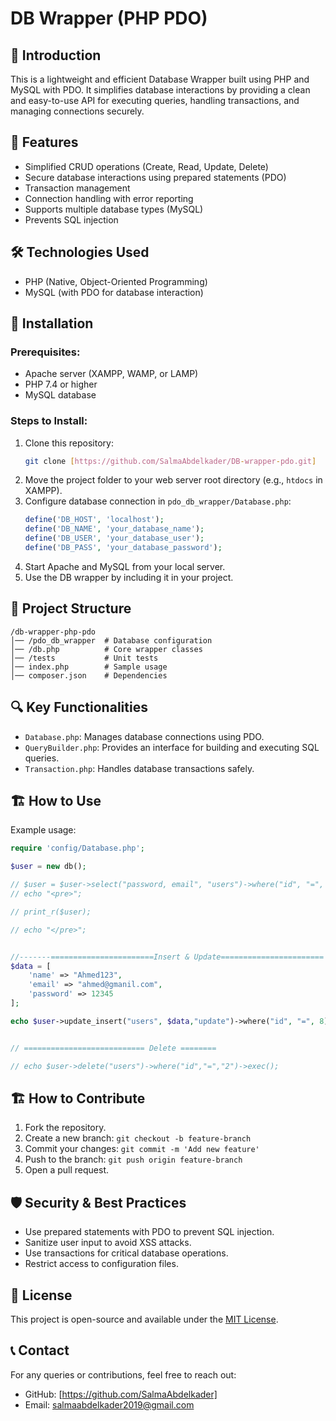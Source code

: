 # DB Wrapper (PHP PDO)

## 📌 Introduction
This is a lightweight and efficient Database Wrapper built using PHP and MySQL with PDO. It simplifies database interactions by providing a clean and easy-to-use API for executing queries, handling transactions, and managing connections securely.

## 🚀 Features
- Simplified CRUD operations (Create, Read, Update, Delete)
- Secure database interactions using prepared statements (PDO)
- Transaction management
- Connection handling with error reporting
- Supports multiple database types (MySQL)
- Prevents SQL injection

## 🛠️ Technologies Used
- PHP (Native, Object-Oriented Programming)
- MySQL (with PDO for database interaction)

## 🔧 Installation
### Prerequisites:
- Apache server (XAMPP, WAMP, or LAMP)
- PHP 7.4 or higher
- MySQL database

### Steps to Install:
1. Clone this repository:
   ```sh
   git clone [https://github.com/SalmaAbdelkader/DB-wrapper-pdo.git]
   ```
2. Move the project folder to your web server root directory (e.g., `htdocs` in XAMPP).
3. Configure database connection in `pdo_db_wrapper/Database.php`:
   ```php
   define('DB_HOST', 'localhost');
   define('DB_NAME', 'your_database_name');
   define('DB_USER', 'your_database_user');
   define('DB_PASS', 'your_database_password');
   ```
4. Start Apache and MySQL from your local server.
5. Use the DB wrapper by including it in your project.

## 📂 Project Structure
```
/db-wrapper-php-pdo
│── /pdo_db_wrapper  # Database configuration
│── /db.php          # Core wrapper classes
│── /tests           # Unit tests
│── index.php        # Sample usage
│── composer.json    # Dependencies
```

## 🔍 Key Functionalities
- `Database.php`: Manages database connections using PDO.
- `QueryBuilder.php`: Provides an interface for building and executing SQL queries.
- `Transaction.php`: Handles database transactions safely.

## 🏗️ How to Use
Example usage:
```php
require 'config/Database.php';

$user = new db();

// $user = $user->select("password, email", "users")->where("id", "=", "3")->andWhere("name","=","sara8")->getRow();
// echo "<pre>";

// print_r($user);

// echo "</pre>";


//-------=======================Insert & Update=======================
$data = [
    'name' => "Ahmed123",
    'email' => "ahmed@gmanil.com",
    'password' => 12345
];

echo $user->update_insert("users", $data,"update")->where("id", "=", 8)->exec();


// =========================== Delete ========

// echo $user->delete("users")->where("id","=","2")->exec();
```

## 🏗️ How to Contribute
1. Fork the repository.
2. Create a new branch: `git checkout -b feature-branch`
3. Commit your changes: `git commit -m 'Add new feature'`
4. Push to the branch: `git push origin feature-branch`
5. Open a pull request.

## 🛡️ Security & Best Practices
- Use prepared statements with PDO to prevent SQL injection.
- Sanitize user input to avoid XSS attacks.
- Use transactions for critical database operations.
- Restrict access to configuration files.

## 📄 License
This project is open-source and available under the [MIT License](LICENSE).

## 📞 Contact
For any queries or contributions, feel free to reach out:
- GitHub: [https://github.com/SalmaAbdelkader]
- Email: salmaabdelkader2019@gmail.com

